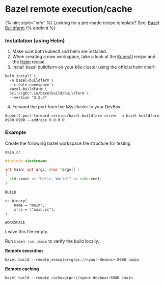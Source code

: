 # Bazel remote execution/cache

{% hint style="info" %}
Looking for a pre-made recipe template? See: [Bazel Buildfarm](../references/starter-templates/ci-cd/bazel-buildfarm.md)
{% endhint %}

### Installation (using Helm)

1. Make sure both kubectl and helm are installed.
2. When creating a new workspace, take a look at the [Kubectl](../references/starter-templates/infra/kubectl.md) recipe and the [Helm](../references/starter-templates/infra/helm.md) recipe.
3. Install bazel buildfarm on your k8s cluster using the official helm chart:

```
helm install \
  -n bazel-buildfarm \
  --create-namespace \
  bazel-buildfarm \
  oci://ghcr.io/bazelbuild/buildfarm \
  --version "0.2.4"
```

4. Forward the port from the k8s cluster to your DevBox:

```
kubectl port-forward service/bazel-buildfarm-server -n bazel-buildfarm 8980:8980 --address 0.0.0.0
```

### Example

Create the following bazel workspace file structure for testing:

`main.cc`

```cpp
#include <iostream>

int main( int argc, char *argv[] )
{
  std::cout << "Hello, World!" << std::endl;
}
```

`BUILD`

```starlark
cc_binary(
    name = "main",
    srcs = ["main.cc"],
)
```

`WORKSPACE`

Leave this file empty.

Run `bazel run :main` to verify the build locally.

**Remote execution**

```
bazel build --remote_executor=grpc://<your-devbox>:8980 :main
```

**Remote caching**

```
bazel build --remote_cache=grpc://<your-devbox>:8980 :main
```

